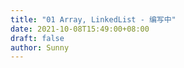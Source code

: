```yaml
---
title: "01 Array, LinkedList - 编写中"
date: 2021-10-08T15:49:00+08:00
draft: false
author: Sunny
---
```




